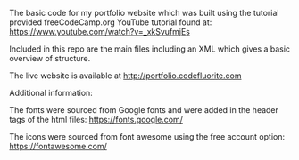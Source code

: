 The basic code for my portfolio website which was built using the tutorial provided freeCodeCamp.org YouTube tutorial found at: https://www.youtube.com/watch?v=_xkSvufmjEs

Included in this repo are the main files including an XML which gives a basic overview of structure. 

The live website is available at http://portfolio.codefluorite.com 

Additional information: 

The fonts were sourced from Google fonts and were added in the header tags of the html files: https://fonts.google.com/

The icons were sourced from font awesome using the free account option: https://fontawesome.com/